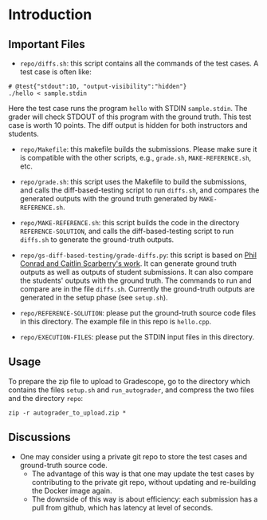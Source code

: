 # Introduction

## Important Files
* ``repo/diffs.sh``: this script contains all the commands of the test cases. A test case is often like:
```
# @test{"stdout":10, "output-visibility":"hidden"}
./hello < sample.stdin
```
Here the test case runs the program ``hello`` with STDIN ``sample.stdin``. The grader will check STDOUT of this program with the ground truth. This test case is worth 10 points. The diff output is hidden for both instructors and students.

* ``repo/Makefile``: this makefile builds the submissions. Please make sure it is compatible with the other scripts, e.g., ``grade.sh``, ``MAKE-REFERENCE.sh``, etc.

* ``repo/grade.sh``: this script uses the Makefile to build the submissions, and calls the diff-based-testing script to run ``diffs.sh``, and compares the generated outputs with the ground truth generated by ``MAKE-REFERENCE.sh``.

* ``repo/MAKE-REFERENCE.sh``: this script builds the code in the directory ``REFERENCE-SOLUTION``, and calls the diff-based-testing script to run ``diffs.sh`` to generate the ground-truth outputs.

* ``repo/gs-diff-based-testing/grade-diffs.py``: this script is based on [Phil Conrad and Caitlin Scarberry's work](https://github.com/ucsb-gradescope-tools/gs-diff-based-testing). It can generate ground truth outputs as well as outputs of student submissions. It can also compare the students' outputs with the ground truth. The commands to run and compare are in the file ``diffs.sh``. Currently the ground-truth outputs are generated in the setup phase (see ``setup.sh``). 

* ``repo/REFERENCE-SOLUTION``: please put the ground-truth source code files in this directory. The example file in this repo is ``hello.cpp``.

* ``repo/EXECUTION-FILES``: please put the STDIN input files in this directory.

## Usage
To prepare the zip file to upload to Gradescope, go to the directory which contains the files ``setup.sh`` and ``run_autograder``, and compress the two files and the directory ``repo``:
```
zip -r autograder_to_upload.zip *
```

## Discussions
* One may consider using a private git repo to store the test cases and ground-truth source code. 
  - The advantage of this way is that one may update the test cases by contributing to the private git repo, without updating and re-building the Docker image again. 
  - The downside of this way is about efficiency: each submission has a pull from github, which has latency at level of seconds.

